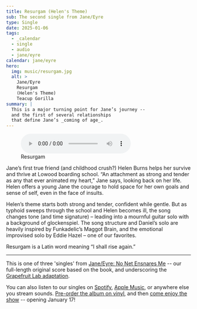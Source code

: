 ```yaml
---
title: Resurgam (Helen's Theme)
sub: The second single from Jane/Eyre
type: Single
date: 2025-01-06
tags:
  - _calendar
  - single
  - audio
  - jane/eyre
calendar: jane/eyre
hero:
  img: music/resurgam.jpg
  alt: >
    Jane/Eyre
    Resurgam
    (Helen's Theme)
    Teacup Gorilla
summary: |
  This is a major turning point for Jane’s journey --
  and the first of several relationships
  that define Jane’s _coming of age_.
---
```


<figure>
  <audio
    controls
    preload
    src="/assets/files/jane/3-resurgam.mp3"
  ></audio>
  <figcaption>Resurgam</figcaption>
</figure>

Jane’s first true friend (and childhood crush?) Helen Burns helps her survive and thrive at Lowood boarding school. “An attachment as strong and tender as any that ever animated my heart,” Jane says, looking back on her life. Helen offers a young Jane the courage to hold space for her own goals and sense of self, even in the face of insults.

Helen’s theme starts both strong and tender, confident while gentle. But as typhoid sweeps through the school and Helen becomes ill, the song changes tone (and time signature) – leading into a mournful guitar solo with a background of glockenspiel. The song structure and Daniel’s solo are heavily inspired by Funkadelic’s Maggot Brain, and the emotional improvised solo by Eddie Hazel – one of our favorites.

Resurgam is a Latin word meaning “I shall rise again.”

------

This is one of three 'singles' from
[Jane/Eyre: No Net Ensnares Me](/albums/jane-eyre/) --
our full-length original score based on the book,
and underscoring
the [Grapefruit Lab adaptation](/theater/janeeyre/2025/).

You can also listen to our singles
on [Spotify](https://open.spotify.com/album/6bM0wixKcszqPkVBH3k0I1),
[Apple Music](https://music.apple.com/us/album/resurgam-helens-theme-single/1785110053),
or anywhere else you stream sounds.
[Pre-order the album on vinyl](https://buy.stripe.com/dR6bKTcc13Vx3ni28e),
and then
[come enjoy the show](https://grapefruitlab.com/shows/jane-eyre-2025/) --
opening January 17!
